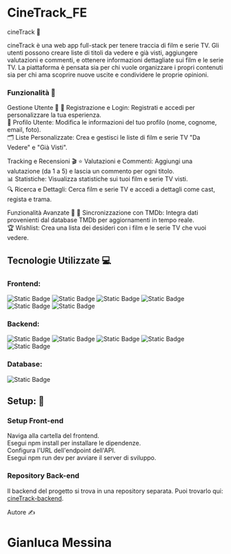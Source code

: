 # CineTrack_FE

cineTrack 🎥

cineTrack è una web app full-stack per tenere traccia di film e serie TV. Gli utenti possono creare liste di titoli da vedere e già visti, aggiungere valutazioni e commenti, e ottenere informazioni dettagliate sui film e le serie TV. La piattaforma è pensata sia per chi vuole organizzare i propri contenuti sia per chi ama scoprire nuove uscite e condividere le proprie opinioni.

### Funzionalità 📱

Gestione Utente 👤
🔑 Registrazione e Login: Registrati e accedi per personalizzare la tua esperienza. <br>
🔄 Profilo Utente: Modifica le informazioni del tuo profilo (nome, cognome, email, foto). <br>
🗂️ Liste Personalizzate: Crea e gestisci le liste di film e serie TV "Da Vedere" e "Già Visti". <br>

Tracking e Recensioni 🎬
⭐ Valutazioni e Commenti: Aggiungi una valutazione (da 1 a 5) e lascia un commento per ogni titolo. <br>
📊 Statistiche: Visualizza statistiche sui tuoi film e serie TV visti. <br>
🔍 Ricerca e Dettagli: Cerca film e serie TV e accedi a dettagli come cast, regista e trama. <br>

Funzionalità Avanzate 🌟
📃 Sincronizzazione con TMDb: Integra dati provenienti dal database TMDb per aggiornamenti in tempo reale. <br>
🏆 Wishlist: Crea una lista dei desideri con i film e le serie TV che vuoi vedere. <br>

## Tecnologie Utilizzate 💻

### Frontend:

![Static Badge](https://img.shields.io/badge/HTML-darkorange?logo=html5)
![Static Badge](https://img.shields.io/badge/CSS-darkblue?logo=css3)
![Static Badge](https://img.shields.io/badge/Sass-pink?logo=sass)
![Static Badge](https://img.shields.io/badge/JavaScript-yellow?logo=javascript)
![Static Badge](https://img.shields.io/badge/TypeScript-lightblue?logo=typescript)
![Static Badge](https://img.shields.io/badge/Bootstrap-purple?logo=bootstrap)

### Backend:

![Static Badge](https://img.shields.io/badge/SpringBoot-darkgreen?logo=springboot)
![Static Badge](https://img.shields.io/badge/Java-white)
![Static Badge](https://img.shields.io/badge/Spring-green?logo=spring)
![Static Badge](https://img.shields.io/badge/Spring_Security-grey?logo=springsecurity)
![Static Badge](https://img.shields.io/badge/PostMan-grey?logo=postman)

### Database:

![Static Badge](https://img.shields.io/badge/PostgreSQL-blue)

## Setup: 🔧

### Setup Front-end

Naviga alla cartella del frontend. <br>
Esegui npm install per installare le dipendenze. <br>
Configura l'URL dell'endpoint dell'API. <br>
Esegui npm run dev per avviare il server di sviluppo. <br>

### Repository Back-end

Il backend del progetto si trova in una repository separata. Puoi trovarlo qui: [cineTrack-backend](https://github.com/gianlumess/CineTrack.git).

Autore ✍️

# Gianluca Messina

